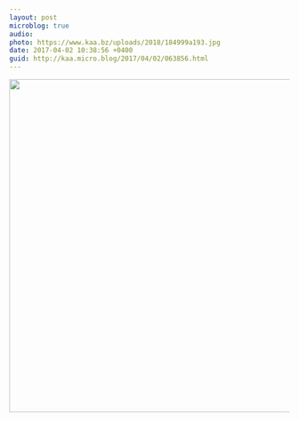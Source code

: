 ```yaml
---
layout: post
microblog: true
audio: 
photo: https://www.kaa.bz/uploads/2018/184999a193.jpg
date: 2017-04-02 10:38:56 +0400
guid: http://kaa.micro.blog/2017/04/02/063856.html
---
```



<img src="https://www.kaa.bz/uploads/2018/184999a193.jpg" width="600" height="600" />

